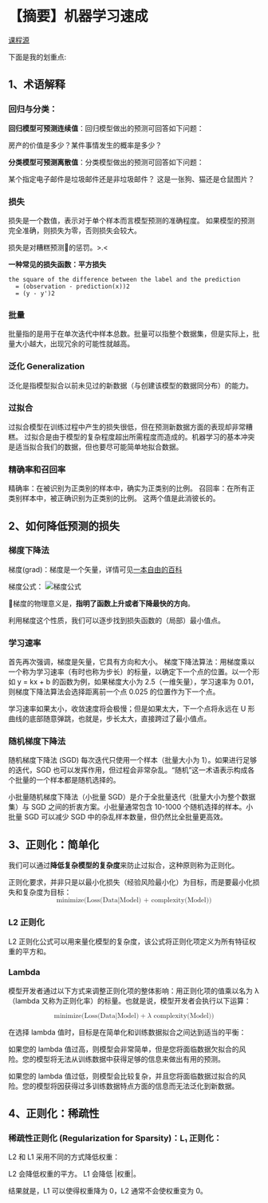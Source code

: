 # 【摘要】机器学习速成

[课程源](https://developers.google.com/machine-learning/crash-course/)

下面是我的划重点:

## 1、术语解释

### 回归与分类：

**回归模型可预测连续值**：回归模型做出的预测可回答如下问题：

房产的价值是多少？某件事情发生的概率是多少？

**分类模型可预测离散值**：分类模型做出的预测可回答如下问题：

某个指定电子邮件是垃圾邮件还是非垃圾邮件？
这是一张狗、猫还是仓鼠图片？

### 损失

损失是一个数值，表示对于单个样本而言模型预测的准确程度。
如果模型的预测完全准确，则损失为零，否则损失会较大。

损失是对糟糕预测的惩罚。>.<

**一种常见的损失函数：平方损失**

```
the square of the difference between the label and the prediction
  = (observation - prediction(x))2
  = (y - y')2
```

### 批量

批量指的是用于在单次迭代中样本总数。批量可以指整个数据集，但是实际上，批量大小越大，出现冗余的可能性就越高。

### 泛化 Generalization

泛化是指模型拟合以前未见过的新数据（与创建该模型的数据同分布）的能力。

### 过拟合

过拟合模型在训练过程中产生的损失很低，但在预测新数据方面的表现却非常糟糕。
过拟合是由于模型的复杂程度超出所需程度而造成的。机器学习的基本冲突是适当拟合我们的数据，但也要尽可能简单地拟合数据。

### 精确率和召回率

精确率：在被识别为正类别的样本中，确实为正类别的比例。
召回率：在所有正类别样本中，被正确识别为正类别的比例。
这两个值是此消彼长的。

## 2、如何降低预测的损失

### 梯度下降法

梯度(grad)：梯度是一个矢量，详情可见[一本自由的百科](https://zh.wikipedia.org/wiki/梯度)

梯度公式：
![梯度公式](http://img.blog.csdn.net/20160325132321423)

梯度的物理意义是，**指明了函数上升或者下降最快的方向**。

利用梯度这个性质，我们可以逐步找到损失函数的（局部）最小值点。

### 学习速率

首先再次强调，梯度是矢量，它具有方向和大小。
梯度下降法算法：用梯度乘以一个称为学习速率（有时也称为步长）的标量，以确定下一个点的位置。以一个形如 y = kx + b 的函数为例，如果梯度大小为 2.5（一维矢量），学习速率为 0.01，则梯度下降法算法会选择距离前一个点 0.025 的位置作为下一个点。

学习速率如果太小，收敛速度将会极慢；但是如果太大，下一个点将永远在 U 形曲线的底部随意弹跳，也就是，步长太大，直接跨过了最小值点。

### 随机梯度下降法

随机梯度下降法 (SGD) 每次迭代只使用一个样本（批量大小为 1）。如果进行足够的迭代，SGD 也可以发挥作用，但过程会非常杂乱。“随机”这一术语表示构成各个批量的一个样本都是随机选择的。

小批量随机梯度下降法（小批量 SGD）是介于全批量迭代（批量大小为整个数据集）与 SGD 之间的折衷方案。小批量通常包含 10-1000 个随机选择的样本。小批量 SGD 可以减少 SGD 中的杂乱样本数量，但仍然比全批量更高效。

## 3、正则化：简单化

我们可以通过**降低复杂模型的复杂度**来防止过拟合，这种原则称为正则化。

正则化要求，并非只是以最小化损失（经验风险最小化）为目标，而是要最小化损失和复杂度为目标：
<math xmlns="http://www.w3.org/1998/Math/MathML" display="block">
  <mtext>minimize(Loss(Data|Model) + complexity(Model))</mtext>
</math>

###  L2 正则化

 L2 正则化公式可以用来量化模型的复杂度，该公式将正则化项定义为所有特征权重的平方和。

### Lambda

模型开发者通过以下方式来调整正则化项的整体影响：用正则化项的值乘以名为 &#x03BB; （lambda 又称为正则化率）的标量。也就是说，模型开发者会执行以下运算：

<math xmlns="http://www.w3.org/1998/Math/MathML" display="block">
  <mtext>minimize(Loss(Data|Model)</mtext>
  <mo>+</mo>
  <mi>&#x03BB;<!-- λ --></mi>
  <mtext>&#xA0;complexity(Model))</mtext>
</math>

在选择 lambda 值时，目标是在简单化和训练数据拟合之间达到适当的平衡：

如果您的 lambda 值过高，则模型会非常简单，但是您将面临数据欠拟合的风险。您的模型将无法从训练数据中获得足够的信息来做出有用的预测。

如果您的 lambda 值过低，则模型会比较复杂，并且您将面临数据过拟合的风险。您的模型将因获得过多训练数据特点方面的信息而无法泛化到新数据。

## 4、正则化：稀疏性

### 稀疏性正则化 (Regularization for Sparsity)：L₁ 正则化：

L2 和 L1 采用不同的方式降低权重：

L2 会降低权重的平方。
L1 会降低 |权重|。

结果就是，L1 可以使得权重降为 0，L2 通常不会使权重变为 0。





